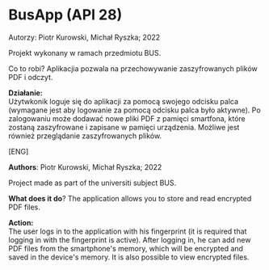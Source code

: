 # BusApp (API 28)

Autorzy: Piotr Kurowski, Michał Ryszka; 2022 </br>

Projekt wykonany w ramach przedmiotu BUS.

</b>Co to robi?</b>
Aplikacjia pozwala na przechowywanie zaszyfrowanych plików PDF i odczyt.

<b>Działanie:</b></br>
Użytwkonik loguje się do aplikacji za pomocą swojego odcisku palca (wymagane jest aby logowanie za pomocą odcisku palca było aktywne). 
Po zalogowaniu może dodawać nowe pliki PDF z pamięci smartfona, które zostaną zaszyfrowane i zapisane w pamięci urządzenia. 
Możliwe jest również przeglądanie zaszyfrowanych plików.

[ENG]

<b>Authors</b>: Piotr Kurowski, Michał Ryszka; 2022 </br>

Project made as part of the universiti subject BUS.

<b>What does it do</b>?
The application allows you to store and read encrypted PDF files.

<b>Action:</b></br>
The user logs in to the application with his fingerprint (it is required that logging in with the fingerprint is active).
After logging in, he can add new PDF files from the smartphone's memory, which will be encrypted and saved in the device's memory.
It is also possible to view encrypted files.
